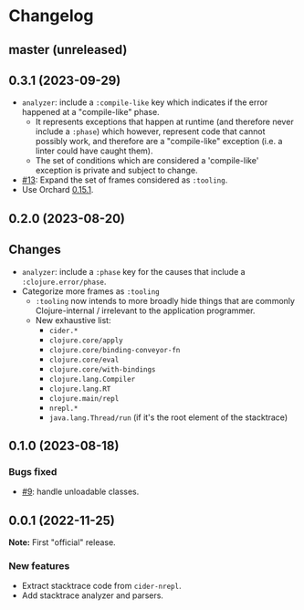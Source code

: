 # Changelog

## master (unreleased)

## 0.3.1 (2023-09-29)

* `analyzer`: include a `:compile-like` key which indicates if the error happened at a "compile-like" phase.
  * It represents exceptions that happen at runtime (and therefore never include a `:phase`) which however, represent code that cannot possibly work, and therefore are a "compile-like" exception (i.e. a linter could have caught them).
  * The set of conditions which are considered a 'compile-like' exception is private and subject to change. 
* [#13](https://github.com/clojure-emacs/haystack/issues/13): Expand the set of frames considered as `:tooling`. 
* Use Orchard [0.15.1](https://github.com/clojure-emacs/orchard/blob/v0.15.1/CHANGELOG.md#0151-2023-09-21).

## 0.2.0 (2023-08-20)

## Changes

* `analyzer`: include a `:phase` key for the causes that include a `:clojure.error/phase`.
* Categorize more frames as `:tooling`
  * `:tooling` now intends to more broadly hide things that are commonly Clojure-internal / irrelevant to the application programmer.
  * New exhaustive list:
    * `cider.*`
    * `clojure.core/apply`
    * `clojure.core/binding-conveyor-fn`
    * `clojure.core/eval`
    * `clojure.core/with-bindings`
    * `clojure.lang.Compiler`
    * `clojure.lang.RT`
    * `clojure.main/repl`
    * `nrepl.*`
    * `java.lang.Thread/run` (if it's the root element of the stacktrace)

## 0.1.0 (2023-08-18)

### Bugs fixed

* [#9](https://github.com/clojure-emacs/haystack/issues/9): handle unloadable classes.

## 0.0.1 (2022-11-25)

**Note:** First "official" release.

### New features

* Extract stacktrace code from `cider-nrepl`.
* Add stacktrace analyzer and parsers.
